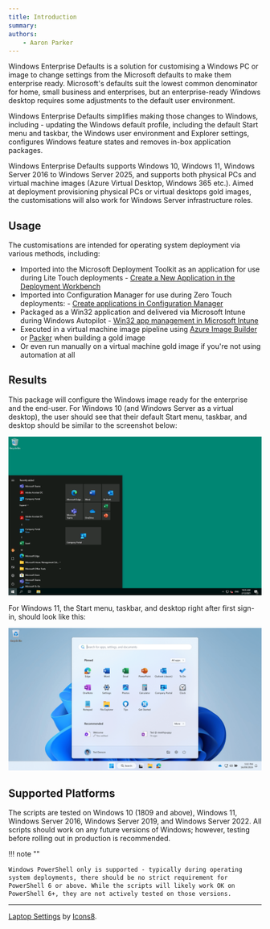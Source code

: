 ```yaml
---
title: Introduction
summary:
authors:
    - Aaron Parker
---
```

Windows Enterprise Defaults is a solution for customising a Windows PC or image to change settings from the Microsoft defaults to make them enterprise ready. Microsoft's defaults suit the lowest common denominator for home, small business and enterprises, but an enterprise-ready Windows desktop requires some adjustments to the default user environment.

Windows Enterprise Defaults simplifies making those changes to Windows, including - updating the Windows default profile, including the default Start menu and taskbar, the Windows user environment and Explorer settings, configures Windows feature states and removes in-box application packages.

Windows Enterprise Defaults supports Windows 10, Windows 11, Windows Server 2016 to Windows Server 2025, and supports both physical PCs and virtual machine images (Azure Virtual Desktop, Windows 365 etc.). Aimed at deployment provisioning physical PCs or virtual desktops gold images, the customisations will also work for Windows Server infrastructure roles.

## Usage

The customisations are intended for operating system deployment via various methods, including:

* Imported into the Microsoft Deployment Toolkit as an application for use during Lite Touch deployments - [Create a New Application in the Deployment Workbench](https://docs.microsoft.com/en-us/mem/configmgr/mdt/use-the-mdt#CreateaNewApplicationintheDeploymentWorkbench)
* Imported into Configuration Manager for use during Zero Touch deployments: - [Create applications in Configuration Manager](https://docs.microsoft.com/en-us/mem/configmgr/apps/deploy-use/create-applications)
* Packaged as a Win32 application and delivered via Microsoft Intune during Windows Autopilot - [Win32 app management in Microsoft Intune](https://docs.microsoft.com/en-us/mem/intune/apps/apps-win32-app-management)
* Executed in a virtual machine image pipeline using [Azure Image Builder](https://docs.microsoft.com/en-us/azure/virtual-machines/image-builder-overview) or [Packer](https://www.packer.io/) when building a gold image
* Or even run manually on a virtual machine gold image if you're not using automation at all

## Results

This package will configure the Windows image ready for the enterprise and the end-user. For Windows 10 (and Windows Server as a virtual desktop), the user should see that their default Start menu, taskbar, and desktop should be similar to the screenshot below:

![Default Windows 10 desktop](assets/img/defaultstartmenu.png)

For Windows 11, the Start menu, taskbar, and desktop right after first sign-in, should look like this:

![Default Windows 11 desktop](assets/img/windows11-defaultstartmenu.png)

## Supported Platforms

The scripts are tested on Windows 10 (1809 and above), Windows 11, Windows Server 2016, Windows Server 2019, and Windows Server 2022. All scripts should work on any future versions of Windows; however, testing before rolling out in production is recommended.

!!! note ""

    Windows PowerShell only is supported - typically during operating system deployments, there should be no strict requirement for PowerShell 6 or above. While the scripts will likely work OK on PowerShell 6+, they are not actively tested on those versions.

---
[Laptop Settings](https://icons8.com/icon/iSNxtIhB8C9B/laptop-settings) by [Icons8](https://icons8.com).
